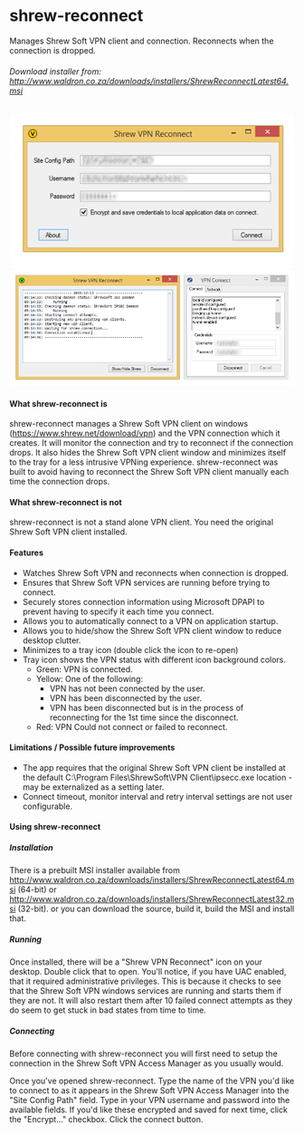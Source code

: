# shrew-reconnect
Manages Shrew Soft VPN client and connection. Reconnects when the connection is dropped.
###### Download installer from: http://www.waldron.co.za/downloads/installers/ShrewReconnectLatest64.msi

![](https://raw.githubusercontent.com/CamW/shrew-reconnect/master/documentation/images/open.png)
![](https://raw.githubusercontent.com/CamW/shrew-reconnect/master/documentation/images/connected.PNG)

#### What shrew-reconnect is
shrew-reconnect manages a Shrew Soft VPN client on windows (https://www.shrew.net/download/vpn) and the VPN connection which it creates. It will monitor the connection and try to reconnect if the connection drops. It also hides the Shrew Soft VPN client window and minimizes itself to the tray for a less intrusive VPNing experience. shrew-reconnect was built to avoid having to reconnect the Shrew Soft VPN client manually each time the connection drops.

#### What shrew-reconnect is not
shrew-reconnect is not a stand alone VPN client. You need the original Shrew Soft VPN client installed.

#### Features
* Watches Shrew Soft VPN and reconnects when connection is dropped.
* Ensures that Shrew Soft VPN services are running before trying to connect.
* Securely stores connection information using Microsoft DPAPI to prevent having to specify it each time you connect.
* Allows you to automatically connect to a VPN on application startup.
* Allows you to hide/show the Shrew Soft VPN client window to reduce desktop clutter.
* Minimizes to a tray icon (double click the icon to re-open)
* Tray icon shows the VPN status with different icon background colors.
    * Green: VPN is connected.
    * Yellow: One of the following:
      * VPN has not been connected by the user.
      * VPN has been disconnected by the user.
      * VPN has been disconnected but is in the process of reconnecting for the 1st time since the disconnect.
    * Red: VPN Could not connect or failed to reconnect.

#### Limitations / Possible future improvements
* The app requires that the original Shrew Soft VPN client be installed at the default C:\Program Files\ShrewSoft\VPN Client\ipsecc.exe location - may be externalized as a setting later.
* Connect timeout, monitor interval and retry interval settings are not user configurable.

#### Using shrew-reconnect
##### Installation
There is a prebuilt MSI installer available from http://www.waldron.co.za/downloads/installers/ShrewReconnectLatest64.msi (64-bit) or http://www.waldron.co.za/downloads/installers/ShrewReconnectLatest32.msi (32-bit). or you can download the source, build it, build the MSI and install that.

##### Running
Once installed, there will be a "Shrew VPN Reconnect" icon on your desktop. Double click that to open. You'll notice, if you have UAC enabled, that it required administrative privileges. This is because it checks to see that the Shrew Soft VPN windows services are running and starts them if they are not. It will also restart them after 10 failed connect attempts as they do seem to get stuck in bad states from time to time.

##### Connecting
Before connecting with shrew-reconnect you will first need to setup the connection in the Shrew Soft VPN Access Manager as you usually would.

Once you've opened shrew-reconnect. Type the name of the VPN you'd like to connect to as it appears in the Shrew Soft VPN Access Manager into the "Site Config Path" field. Type in your VPN username and password into the available fields. If you'd like these encrypted and saved for next time, click the "Encrypt..." checkbox.
Click the connect button.
